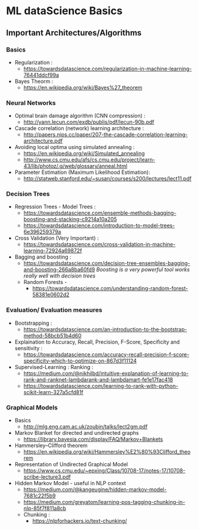 # ML dataScience Basics

## Important Architectures/Algorithms

### Basics
* Regularization : 
    * https://towardsdatascience.com/regularization-in-machine-learning-76441ddcf99a
* Bayes Theorm :
    * https://en.wikipedia.org/wiki/Bayes%27_theorem

### Neural Networks 
* Optimal brain damage algorithm (CNN compression) : 
    * http://yann.lecun.com/exdb/publis/pdf/lecun-90b.pdf
* Cascade correlation (network) learning architecture : 
    * http://papers.nips.cc/paper/207-the-cascade-correlation-learning-architecture.pdf
* Avoiding local optima using simulated annealing : 
    * https://en.wikipedia.org/wiki/Simulated_annealing 
    * http://www.cs.cmu.edu/afs/cs.cmu.edu/project/learn-43/lib/photoz/.g/web/glossary/anneal.html
* Parameter Estimation (Maximum Likelihood Estimation): 
    * http://statweb.stanford.edu/~susan/courses/s200/lectures/lect11.pdf

### Decision Trees 
* Regression Trees - Model Trees : 
    * https://towardsdatascience.com/ensemble-methods-bagging-boosting-and-stacking-c9214a10a205
    * https://towardsdatascience.com/introduction-to-model-trees-6e396259379a
* Cross Validation (Very Important) : 
    * https://towardsdatascience.com/cross-validation-in-machine-learning-72924a69872f
* Bagging and boosting :
    * https://towardsdatascience.com/decision-tree-ensembles-bagging-and-boosting-266a8ba60fd9
    *Boosting is a very powerful tool works really well with decision trees*
    * Random Forests - 
         * https://towardsdatascience.com/understanding-random-forest-58381e0602d2

### Evaluation/ Evaluation measures
* Bootstrapping :
    * https://towardsdatascience.com/an-introduction-to-the-bootstrap-method-58bcb51b4d60
* Explaination to Accuracy, Recall, Precision, F-Score, Specificity and sensitivity : 
    * https://towardsdatascience.com/accuracy-recall-precision-f-score-specificity-which-to-optimize-on-867d3f11124
* Supervised-Learning : Ranking :
    * https://medium.com/@nikhilbd/intuitive-explanation-of-learning-to-rank-and-ranknet-lambdarank-and-lambdamart-fe1e17fac418
    * https://towardsdatascience.com/learning-to-rank-with-python-scikit-learn-327a5cfd81f

### Graphical Models 
* Basics 
    * http://mlg.eng.cam.ac.uk/zoubin/talks/lect2gm.pdf
* Markov Blanket for directed and undirected graphs 
    * https://library.bayesia.com/display/FAQ/Markov+Blankets
* Hammersley–Clifford theorem
    * https://en.wikipedia.org/wiki/Hammersley%E2%80%93Clifford_theorem
* Representation of Undirected Graphical Model     
    * https://www.cs.cmu.edu/~epxing/Class/10708-17/notes-17/10708-scribe-lecture3.pdf
* Hidden Markov Model - useful in NLP context 
    * https://medium.com/@kangeugine/hidden-markov-model-7681c22f5b9
    * https://medium.com/greyatom/learning-pos-tagging-chunking-in-nlp-85f7f811a8cb
    * Chunking :
        * https://nlpforhackers.io/text-chunking/

